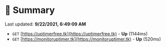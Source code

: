 # 📖 Summary
Last updated: **9/22/2021, 6:49:09 AM**

- `GET` [https://uptimerfree.tk](https://uptimerfree.tk) - **Up** (1144ms)
- `GET` [https://monitoruptimer.tk](https://monitoruptimer.tk) - **Up** (520ms)
